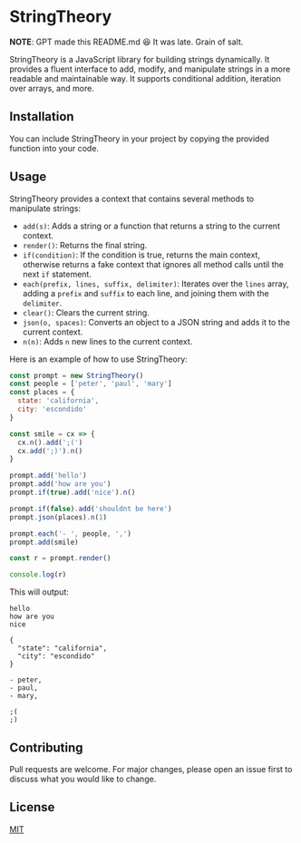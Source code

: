 # StringTheory
**NOTE**: GPT made this README.md 😆 It was late. Grain of salt.

StringTheory is a JavaScript library for building strings dynamically. It provides a fluent interface to add, modify, and manipulate strings in a more readable and maintainable way. It supports conditional addition, iteration over arrays, and more.

## Installation

You can include StringTheory in your project by copying the provided function into your code.

## Usage

StringTheory provides a context that contains several methods to manipulate strings:

- `add(s)`: Adds a string or a function that returns a string to the current context.
- `render()`: Returns the final string.
- `if(condition)`: If the condition is true, returns the main context, otherwise returns a fake context that ignores all method calls until the next `if` statement.
- `each(prefix, lines, suffix, delimiter)`: Iterates over the `lines` array, adding a `prefix` and `suffix` to each line, and joining them with the `delimiter`.
- `clear()`: Clears the current string.
- `json(o, spaces)`: Converts an object to a JSON string and adds it to the current context.
- `n(n)`: Adds `n` new lines to the current context.

Here is an example of how to use StringTheory:

```javascript
const prompt = new StringTheory()
const people = ['peter', 'paul', 'mary']
const places = {
  state: 'california',
  city: 'escondido'
}

const smile = cx => {
  cx.n().add(';(')
  cx.add(';)').n()
}

prompt.add('hello')
prompt.add('how are you')
prompt.if(true).add('nice').n()

prompt.if(false).add('shouldnt be here')
prompt.json(places).n(1)

prompt.each('- ', people, ',')
prompt.add(smile)

const r = prompt.render()

console.log(r)
```

This will output:

```
hello
how are you
nice

{
  "state": "california",
  "city": "escondido"
}

- peter,
- paul,
- mary,

;(
;)

```

## Contributing

Pull requests are welcome. For major changes, please open an issue first to discuss what you would like to change.

## License

[MIT](https://choosealicense.com/licenses/mit/)
